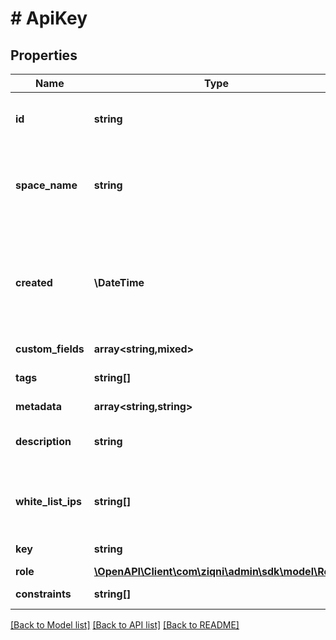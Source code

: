 # # ApiKey

## Properties

Name | Type | Description | Notes
------------ | ------------- | ------------- | -------------
**id** | **string** | A unique system generated identifier |
**space_name** | **string** | This is the space name which is linked to the account |
**created** | **\DateTime** | ISO8601 timestamp for when a Model was created. All records are stored in UTC time zone |
**custom_fields** | **array<string,mixed>** |  | [optional]
**tags** | **string[]** | A list of id&#39;s used to tag models | [optional]
**metadata** | **array<string,string>** |  | [optional]
**description** | **string** | The description of an Api key | [optional]
**white_list_ips** | **string[]** | the IP&#39;s that need to be whitelisted with the Api key | [optional]
**key** | **string** | An Api key hash |
**role** | [**\OpenAPI\Client\com\ziqni\admin\sdk\model\Role**](Role.md) |  |
**constraints** | **string[]** | Additional constraints |

[[Back to Model list]](../../README.md#models) [[Back to API list]](../../README.md#endpoints) [[Back to README]](../../README.md)
